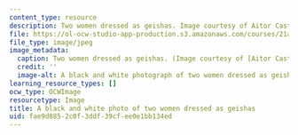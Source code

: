 ```yaml
---
content_type: resource
description: Two women dressed as geishas. Image courtesy of Aitor Castano.
file: https://ol-ocw-studio-app-production.s3.amazonaws.com/courses/21a-470j-gender-and-representation-of-asian-women-spring-2010/fae9d8852c0f3ddf39cfee0e1bb134ed_21a-470js10-th.jpg
file_type: image/jpeg
image_metadata:
  caption: Two women dressed as geishas. (Image courtesy of [Aitor Castano](http://www.flickr.com/photos/aitorc/2292500151/).)
  credit: ''
  image-alt: A black and white photograph of two women dressed as geishas.
learning_resource_types: []
ocw_type: OCWImage
resourcetype: Image
title: A black and white photo of two women dressed as geishas
uid: fae9d885-2c0f-3ddf-39cf-ee0e1bb134ed
---
```


